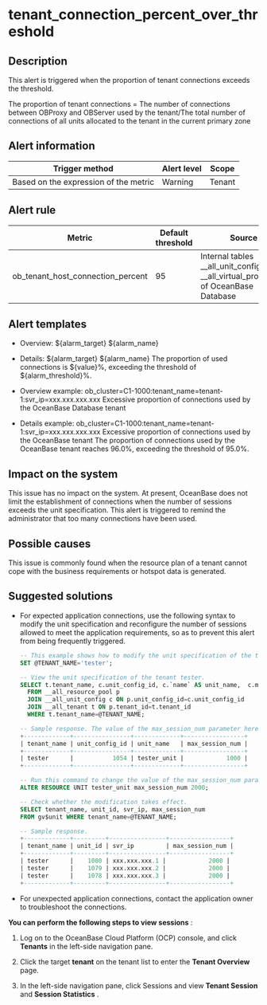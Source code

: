 tenant_connection_percent_over_threshold
=============================================================



**Description**
------------------------------------

This alert is triggered when the proportion of tenant connections exceeds the threshold.

The proportion of tenant connections = The number of connections between OBProxy and OBServer used by the tenant/The total number of connections of all units allocated to the tenant in the current primary zone

**Alert information**
------------------------------------------



|            Trigger method             | Alert level | Scope  |
|---------------------------------------|-------------|--------|
| Based on the expression of the metric | Warning     | Tenant |



**Alert rule**
-----------------------------------



|              Metric               | Default threshold |                                        Source                                         | Duration  | Detection cycle | Elimination cycle |
|-----------------------------------|-------------------|---------------------------------------------------------------------------------------|-----------|-----------------|-------------------|
| ob_tenant_host_connection_percent | 95                | Internal tables __all_unit_config and __all_virtual_processlist of OceanBase Database | 0 seconds | 60 seconds      | 5 minutes         |



**Alert templates**
----------------------------------------

* Overview: \${alarm_target} ${alarm_name}



* Details: \${alarm_target} \${alarm_name} The proportion of used connections is \${value}%, exceeding the threshold of ${alarm_threshold}%.



* Overview example: ob_cluster=C1-1000:tenant_name=tenant-1:svr_ip=xxx.xxx.xxx.xxx Excessive proportion of connections used by the OceanBase Database tenant



* Details example: ob_cluster=C1-1000:tenant_name=tenant-1:svr_ip=xxx.xxx.xxx.xxx Excessive proportion of connections used by the OceanBase tenant The proportion of connections used by the OceanBase tenant reaches 96.0%, exceeding the threshold of 95.0%.






**Impact on the system**
---------------------------------------------

This issue has no impact on the system. At present, OceanBase does not limit the establishment of connections when the number of sessions exceeds the unit specification. This alert is triggered to remind the administrator that too many connections have been used.

**Possible causes**
----------------------------------------

This issue is commonly found when the resource plan of a tenant cannot cope with the business requirements or hotspot data is generated.

**Suggested solutions**
--------------------------------------------

* For expected application connections, use the following syntax to modify the unit specification and reconfigure the number of sessions allowed to meet the application requirements, so as to prevent this alert from being frequently triggered.

  ```sql
  -- This example shows how to modify the unit specification of the tenant tester.
  SET @TENANT_NAME='tester';

  -- View the unit specification of the tenant tester.
  SELECT t.tenant_name, c.unit_config_id, c.`name` AS unit_name,  c.max_session_num
    FROM __all_resource_pool p
    JOIN __all_unit_config c ON p.unit_config_id=c.unit_config_id
    JOIN __all_tenant t ON p.tenant_id=t.tenant_id
    WHERE t.tenant_name=@TENANT_NAME;

  -- Sample response. The value of the max_session_num parameter here is 1000.
  +-------------+----------------+-------------+-----------------+
  | tenant_name | unit_config_id | unit_name   | max_session_num |
  +-------------+----------------+-------------+-----------------+
  | tester      |           1054 | tester_unit |            1000 |
  +-------------+----------------+-------------+-----------------+

  -- Run this command to change the value of the max_session_num parameter to 2000.
  ALTER RESOURCE UNIT tester_unit max_session_num 2000;

  -- Check whether the modification takes effect.
  SELECT tenant_name, unit_id, svr_ip, max_session_num
  FROM gv$unit WHERE tenant_name=@TENANT_NAME;

  -- Sample response.
  +-------------+---------+----------------+-----------------+
  | tenant_name | unit_id | svr_ip         | max_session_num |
  +-------------+---------+----------------+-----------------+
  | tester      |    1080 | xxx.xxx.xxx.1 |            2000 |
  | tester      |    1079 | xxx.xxx.xxx.2 |            2000 |
  | tester      |    1078 | xxx.xxx.xxx.3 |            2000 |
  +-------------+---------+----------------+-----------------+
  ```



* For unexpected application connections, contact the application owner to troubleshoot the connections.






**You can perform the following steps to view sessions** :

1. Log on to the OceanBase Cloud Platform (OCP) console, and click **Tenants** in the left-side navigation pane.



2. Click the target **tenant** on the tenant list to enter the **Tenant Overview** page.



3. In the left-side navigation pane, click Sessions and view **Tenant Session** and **Session Statistics** .
